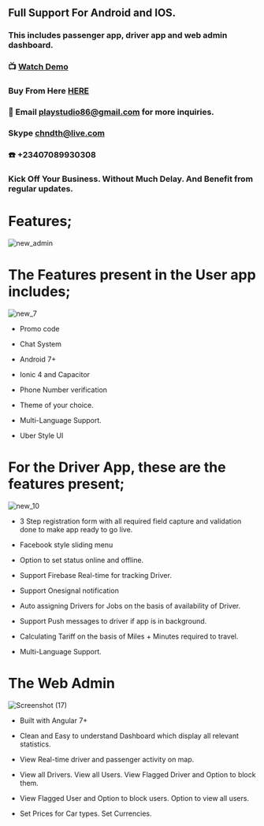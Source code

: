 
## Full Support For Android and IOS.

### This includes passenger app, driver app and web admin dashboard.

### :tv: [Watch Demo](https://www.youtube.com/watch?v=zBqUA4ffvaM)

### Buy From Here [HERE](https://market.ionicframework.com/starters/ionic-4-full-ridesharing-app-with-backend)

### :email: Email playstudio86@gmail.com for more inquiries.

### Skype chndth@live.com

### :phone: +23407089930308


### Kick Off Your Business. Without Much Delay. And Benefit from regular updates.



# Features;
![new_admin](https://user-images.githubusercontent.com/7928001/65433128-5a777080-de14-11e9-8ff6-7538081cefa1.png)



# The Features present in the User app includes;
![new_7](https://user-images.githubusercontent.com/7928001/65433281-a1656600-de14-11e9-825a-df8ce8a279f3.png)




* Promo code

* Chat System 

* Android 7+

* Ionic 4 and Capacitor

* Phone Number verification 

* Theme of your choice. 

* Multi-Language Support. 

* Uber Style UI 



# For the Driver App, these are the features present;
![new_10](https://user-images.githubusercontent.com/7928001/65433719-70396580-de15-11e9-8ec6-0e99adc27e70.png)

* 3 Step registration form with all required field capture and validation done to make app ready to go live. 

* Facebook style sliding menu 

* Option to set status online and offline. 

* Support Firebase Real-time for tracking Driver. 

* Support Onesignal notification

* Auto assigning Drivers for Jobs on the basis of availability of Driver. 

* Support Push messages to driver if app is in background. 

* Calculating Tariff on the basis of Miles + Minutes required to travel. 

* Multi-Language Support.




 # The Web Admin
![Screenshot (17)](https://user-images.githubusercontent.com/7928001/65433431-e7222e80-de14-11e9-9a4a-1d72001e8dfe.png)

* Built with Angular 7+

* Clean and Easy to understand Dashboard which display all relevant statistics. 

* View Real-time driver and passenger activity on map. 

* View all Drivers. View all Users. View Flagged Driver and Option to block them. 

* View Flagged User and Option to block users. Option to view all users. 

* Set Prices for Car types. Set Currencies.
